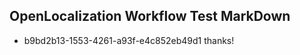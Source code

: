 ## OpenLocalization Workflow Test MarkDown
* b9bd2b13-1553-4261-a93f-e4c852eb49d1 
thanks!<!--HONumber=Mar16_HO3-->
